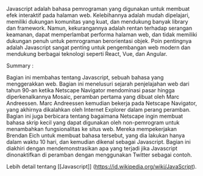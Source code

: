 Javascript adalah bahasa pemrograman yang digunakan untuk membuat efek interaktif pada halaman web. Kelebihannya adalah mudah dipelajari, memiliki dukungan komunitas yang kuat, dan mendukung banyak library dan framework. Namun, kekurangannya adalah rentan terhadap serangan keamanan, dapat memperlambat performa halaman web, dan tidak memiliki dukungan penuh untuk pemrograman berorientasi objek. Poin pentingnya adalah Javascript sangat penting untuk pengembangan web modern dan mendukung berbagai teknologi seperti React, Vue, dan Angular.

Summary :

Bagian ini membahas tentang Javascript, sebuah bahasa yang menggerakkan web. Bagian ini menelusuri sejarah penjelajahan web dari tahun 90-an ketika Netscape Navigator mendominasi pasar hingga diperkenalkannya Mosaic, peramban pertama yang dibuat oleh Marc Andreessen. Marc Andreessen kemudian bekerja pada Netscape Navigator, yang akhirnya dikalahkan oleh Internet Explorer dalam perang peramban. Bagian ini juga berbicara tentang bagaimana Netscape ingin membuat bahasa skrip kecil yang dapat digunakan oleh non-pemrogram untuk menambahkan fungsionalitas ke situs web. Mereka mempekerjakan Brendan Eich untuk membuat bahasa tersebut, yang dia lakukan hanya dalam waktu 10 hari, dan kemudian dikenal sebagai Javascript. Bagian ini diakhiri dengan mendemonstrasikan apa yang terjadi jika Javascript dinonaktifkan di peramban dengan menggunakan Twitter sebagai contoh.

Lebih detail tentang [[Javascript]] (https://id.wikipedia.org/wiki/JavaScript).

